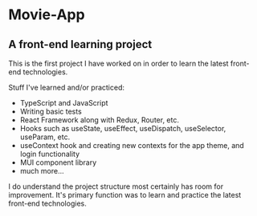 # Movie-App
## A front-end learning project

This is the first project I have worked on in order to learn the latest front-end technologies.

Stuff I've learned and/or practiced:
- TypeScript and JavaScript
- Writing basic tests
- React Framework along with Redux, Router, etc.
- Hooks such as useState, useEffect, useDispatch, useSelector, useParam, etc.
- useContext hook and creating new contexts for the app theme, and login functionality
- MUI component library
- much more...

I do understand the project structure most certainly has room for improvement.
It's primary function was to learn and practice the latest front-end technologies.
